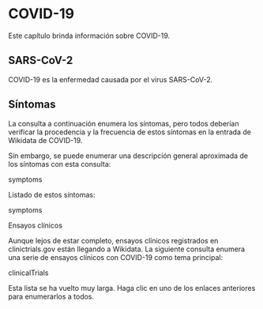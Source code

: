 # COVID-19

<script type="application/ld+json">
{
  "@context": "http://schema.org",
  "@type": "InfectiousDisease",
  "name": "COVID-19"
}
</script>

Este capítulo brinda información sobre COVID-19.

## SARS-CoV-2

<script type="application/ld+json">
{
  "@context": "http://schema.org",
  "@type": "Taxon",
  "name": "SARS-CoV-2",
  "taxonRank": "species"
}
</script>

<topic>COVID-19</topic> es la enfermedad causada por el virus <topic>SARS-CoV-2</topic>.

## Síntomas

La consulta a continuación enumera los síntomas, pero todos deberían verificar la procedencia y la frecuencia de estos síntomas en la entrada de Wikidata de COVID-19.

Sin embargo, se puede enumerar una descripción general aproximada de los síntomas con esta consulta:

<sparql>symptoms</sparql>

Listado de estos síntomas:

<out>symptoms</out>

<section level="##" label="ensayos">Ensayos clínicos</section>

Aunque lejos de estar completo, <topic>ensayos clínicos</topic> registrados en <topic>clinictrials.gov</topic> están llegando a Wikidata. La siguiente consulta enumera una serie de ensayos clínicos con COVID-19 como tema principal:

<sparql>clinicalTrials</sparql>

Esta lista se ha vuelto muy larga. Haga clic en uno de los enlaces anteriores para enumerarlos a todos.
